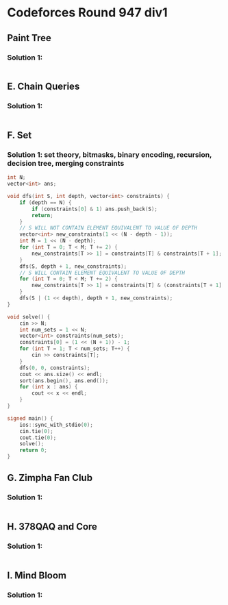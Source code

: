 # Codeforces Round 947 div1

## Paint Tree

### Solution 1: 

```py

```

## E. Chain Queries

### Solution 1: 

```py

```

## F. Set

### Solution 1:  set theory, bitmasks, binary encoding, recursion, decision tree, merging constraints

```cpp
int N;
vector<int> ans;

void dfs(int S, int depth, vector<int> constraints) {
    if (depth == N) {
        if (constraints[0] & 1) ans.push_back(S);
        return;
    }
    // S WILL NOT CONTAIN ELEMENT EQUIVALENT TO VALUE OF DEPTH
    vector<int> new_constraints(1 << (N - depth - 1));
    int M = 1 << (N - depth);
    for (int T = 0; T < M; T += 2) {
        new_constraints[T >> 1] = constraints[T] & constraints[T + 1];
    }
    dfs(S, depth + 1, new_constraints);
    // S WILL CONTAIN ELEMENT EQUIVALENT TO VALUE OF DEPTH
    for (int T = 0; T < M; T += 2) {
        new_constraints[T >> 1] = constraints[T] & (constraints[T + 1] >> 1);
    }
    dfs(S | (1 << depth), depth + 1, new_constraints);
}

void solve() {
    cin >> N;
    int num_sets = 1 << N;
    vector<int> constraints(num_sets);
    constraints[0] = (1 << (N + 1)) - 1;
    for (int T = 1; T < num_sets; T++) {
        cin >> constraints[T];
    }
    dfs(0, 0, constraints);
    cout << ans.size() << endl;
    sort(ans.begin(), ans.end());
    for (int x : ans) {
        cout << x << endl;
    }
}

signed main() {
    ios::sync_with_stdio(0);
    cin.tie(0);
    cout.tie(0);
    solve();
    return 0;
}
```

## G. Zimpha Fan Club

### Solution 1: 

```py

```

## H. 378QAQ and Core

### Solution 1: 

```py

```

## I. Mind Bloom

### Solution 1: 

```py

```